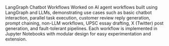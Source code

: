LangGraph Chatbot Workflows
Worked on AI agent workflows built using LangGraph and LLMs, demonstrating use cases such as basic chatbot interaction, parallel task execution, customer review reply generation, prompt chaining, non-LLM workflows, UPSC essay drafting, X (Twitter) post generation, and fault-tolerant pipelines. Each workflow is implemented in Jupyter Notebooks with modular design for easy experimentation and extension.
